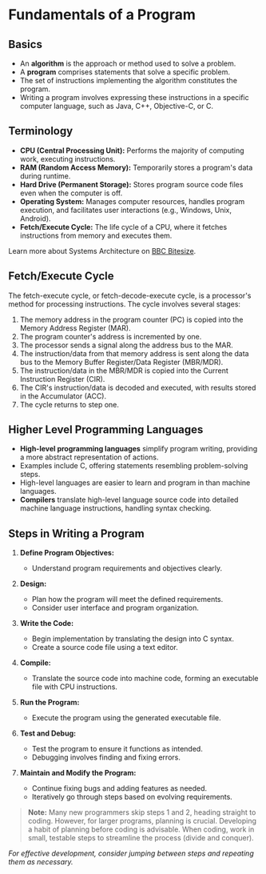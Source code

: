 # Fundamentals of a Program

## Basics

- An **algorithm** is the approach or method used to solve a problem.
- A **program** comprises statements that solve a specific problem.
- The set of instructions implementing the algorithm constitutes the program.
- Writing a program involves expressing these instructions in a specific computer language, such as Java, C++,
  Objective-C, or C.

## Terminology

- **CPU (Central Processing Unit):** Performs the majority of computing work, executing instructions.
- **RAM (Random Access Memory):** Temporarily stores a program's data during runtime.
- **Hard Drive (Permanent Storage):** Stores program source code files even when the computer is off.
- **Operating System:** Manages computer resources, handles program execution, and facilitates user interactions (e.g.,
  Windows, Unix, Android).
- **Fetch/Execute Cycle:** The life cycle of a CPU, where it fetches instructions from memory and executes them.

Learn more about Systems Architecture on [BBC Bitesize](https://www.bbc.co.uk/bitesize/guides/z7qqmsg/revision/1).

## Fetch/Execute Cycle

The fetch-execute cycle, or fetch-decode-execute cycle, is a processor's method for processing instructions. The cycle
involves several stages:

1. The memory address in the program counter (PC) is copied into the Memory Address Register (MAR).
2. The program counter's address is incremented by one.
3. The processor sends a signal along the address bus to the MAR.
4. The instruction/data from that memory address is sent along the data bus to the Memory Buffer Register/Data
   Register (MBR/MDR).
5. The instruction/data in the MBR/MDR is copied into the Current Instruction Register (CIR).
6. The CIR's instruction/data is decoded and executed, with results stored in the Accumulator (ACC).
7. The cycle returns to step one.

## Higher Level Programming Languages

- **High-level programming languages** simplify program writing, providing a more abstract representation of actions.
- Examples include C, offering statements resembling problem-solving steps.
- High-level languages are easier to learn and program in than machine languages.
- **Compilers** translate high-level language source code into detailed machine language instructions, handling syntax
  checking.

## Steps in Writing a Program

1. **Define Program Objectives:**
    - Understand program requirements and objectives clearly.

2. **Design:**
    - Plan how the program will meet the defined requirements.
    - Consider user interface and program organization.

3. **Write the Code:**
    - Begin implementation by translating the design into C syntax.
    - Create a source code file using a text editor.

4. **Compile:**
    - Translate the source code into machine code, forming an executable file with CPU instructions.

5. **Run the Program:**
    - Execute the program using the generated executable file.

6. **Test and Debug:**
    - Test the program to ensure it functions as intended.
    - Debugging involves finding and fixing errors.

7. **Maintain and Modify the Program:**
    - Continue fixing bugs and adding features as needed.
    - Iteratively go through steps based on evolving requirements.

> **Note:** Many new programmers skip steps 1 and 2, heading straight to coding. However, for larger programs, planning
> is crucial. Developing a habit of planning before coding is advisable. When coding, work in small, testable steps to
> streamline the process (divide and conquer).

*For effective development, consider jumping between steps and repeating them as necessary.*